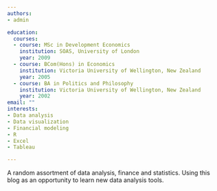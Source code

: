 ```yaml
---
authors:
- admin

education:
  courses:
  - course: MSc in Development Economics
    institution: SOAS, University of London
    year: 2009
  - course: BCom(Hons) in Economics
    institution: Victoria University of Wellington, New Zealand
    year: 2005
  - course: BA in Politics and Philosophy
    institution: Victoria University of Wellington, New Zealand
    year: 2002
email: ""
interests:
- Data analysis
- Data visualization
- Financial modeling
- R
- Excel
- Tableau

---
```


A random assortment of data analysis, finance and statistics. 
Using this blog as an opportunity to learn new data analysis tools.
